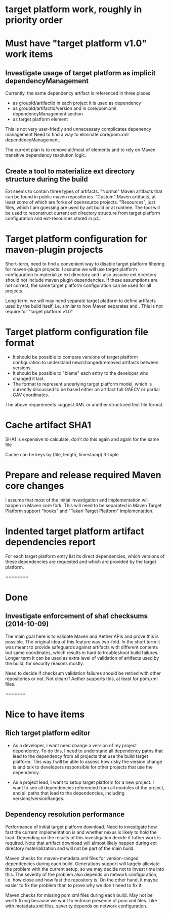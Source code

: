 # target platform work, roughly in priority order

# Must have "target platform v1.0" work items

## Investigate usage of target platform as implicit dependencyManagement

Currently, the same dependency artifact is referenced in three places

* as groupId/artifactId in each project it is used as dependency
* as groupId/artifactId/version and <excludes/> in core/pom.xml 
  dependencyManagement section
* as target platform element

This is not very user-friedly and unnecessary complicates depenency management
Need to find a way to eliminate core/pom.xml dependencyManagement.

The current plan is to remove all/most of <excludes/> elements and to rely on
Maven transitive dependency resolution logic.


## Create a tool to materialize ext directory structure during the build

Ext seems to contain three types of artifacts. "Normal" Maven artifacts that
can be found in public maven repositories. "Custom" Maven artifacts, at least
some of which are forks of opensource projects. "Resources", just files, which
I am guessing are used by ant build or at runtime. The tool will be used
to reconstruct current ext directory structure from target platform 
configuration and ext-resources stored in p4.


# Target platform configuration for maven-plugin projects

Short-term, need to find a convenient way to disable target platform filtering
for maven-plugin projects. I assume we will use target platform configuration
to materialize ext directory and I also assume ext directory should not include
maven plugin dependencies. If these assumptions are not correct, the same 
target platform configuration can be used for all projects.

Long-term, we will may need separate target platform to define artifacts used
by the build itself, i.e. similar to how Maven separates <dependencies> and
<pluginDependencies>. This is not require for "target platform v1.0"


# Target platform configuration file format

* It should be possible to compare versions of target platform configuration to
  understand new/changed/removed artifacts between versions.
* It should be possible to "blame" each entry to the developer who changed it
  last.
* The format to represent underlying target platform model, which is currently
  discussed to be based either on artifact full GAECV or partial GAV
  coordinates.

The above requirements suggest XML or another structured text file format.

# Cache artifact SHA1

SHA1 is expensive to calculate, don't do this again and again for the same file

Cache can be keys by (file, length, timestamp) 3-tuple

# Prepare and release required Maven core changes

I assume that most of the initial investigation and implementation will happen
in Maven core fork. This will need to be separated in Maven Target Platform
support "hooks" and "Takari Target Platform" implementation.

# Indented target platform artifact dependencies report

For each target platform entry list its direct dependencies, which versions 
of these dependencies are requested and which are provided by the target
platform.

========

# Done

## Investigate enforcement of sha1 checksums (2014-10-09)

The main goal here is to validate Maven and Aether APIs and prove this is
possible. The original idea of this feature was two-fold. In the short term it
was meant to provide safeguards against artifacts with different contents but
same coordinates, which results in hard to troubleshoot build failures. Longer
term it can be used as extra level of validation of artifacts used by the 
build, for security reasons mostly.

Need to decide if checksum validation failures should be retried with other
repositories or not. Not clean if Aether supports this, at least for pom.xml
files.


=======

# Nice to have items

## Rich target platform editor

* As a developer, I want need change a version of my project dependency. To do 
  this, I need to understand all dependency paths that lead to the dependency
  from all projects that use the build target platform. This way I will be able
  to assess how risky the version change is and talk to developers responsible 
  for other projects that use the dependency. 

* As a project lead, I want to setup target platform for a new project. I want
  to see all dependencies referenced from all modules of the project, and
  all paths that lead to the dependencies, including versions/versionRanges.

## Dependency resolution performance

Performance of initial target platform download. Need to investigate how fast
the current implementation is and whether nexus is likely to hold the load.
Depending on the results of this investigation decide if futher work is 
required. Note that artifact download will almost likely happen during ext
directory materialization and will not be part of the main build.

Maven checks for maven-metadata.xml files for version-ranged dependencies 
during each build. Generations support will largely alleviate the problem with
the current setup, so we may decide not to invest time into this. The severity
of the problem also depends on network configuration, i.e. how close and how
fast the repository is. On the other hand, it maybe easier to fix the problem
than to prove why we don't need to fix it.

Maven checks for missing pom.xml files during each build. May not be worth
fixing because we want to enforce presence of pom.xml files. Like with
metadata.xml files, severity depends on network configuration.
